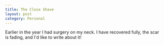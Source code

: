 ```yaml
---
title: The Close Shave
layout: post
category: Personal
---
```


Earlier in the year I had surgery on my neck. I have recovered fully, the scar is fading, and I'd like to write about it!

<!--more-->